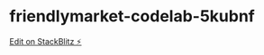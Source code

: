 # friendlymarket-codelab-5kubnf

[Edit on StackBlitz ⚡️](https://stackblitz.com/edit/friendlymarket-codelab-5kubnf)